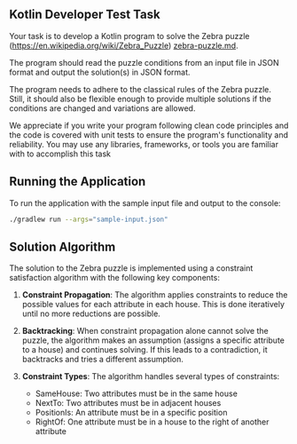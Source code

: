 ## Kotlin Developer Test Task

Your task is to develop a Kotlin program to solve the Zebra puzzle
(https://en.wikipedia.org/wiki/Zebra_Puzzle) [zebra-puzzle.md](zebra-puzzle.md).

The program should read the puzzle conditions from an input file in JSON format and
output the solution(s) in JSON format.

The program needs to adhere to the classical rules of the Zebra puzzle. Still, it should
also be flexible enough to provide multiple solutions if the conditions are changed and
variations are allowed.

We appreciate if you write your program following clean code principles and the code is
covered with unit tests to ensure the program's functionality and reliability.
You may use any libraries, frameworks, or tools you are familiar with to accomplish this
task

## Running the Application

To run the application with the sample input file and output to the console:
```bash
./gradlew run --args="sample-input.json"
```

## Solution Algorithm

The solution to the Zebra puzzle is implemented using a constraint satisfaction algorithm with the following key components:

1. **Constraint Propagation**: The algorithm applies constraints to reduce the possible values for each attribute in each house. This is done iteratively until no more reductions are possible.

2. **Backtracking**: When constraint propagation alone cannot solve the puzzle, the algorithm makes an assumption (assigns a specific attribute to a house) and continues solving. If this leads to a contradiction, it backtracks and tries a different assumption.

3. **Constraint Types**: The algorithm handles several types of constraints:
   - SameHouse: Two attributes must be in the same house
   - NextTo: Two attributes must be in adjacent houses
   - PositionIs: An attribute must be in a specific position
   - RightOf: One attribute must be in a house to the right of another attribute
